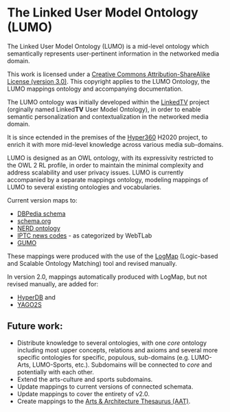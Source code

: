 # The Linked User Model Ontology (LUMO)
The Linked User Model Ontology (LUMO) is a mid-level ontology which semantically represents user-pertinent information in the networked media domain.

This work is licensed under a [Creative Commons Attribution-ShareAlike License (version 3.0)](http://creativecommons.org/licenses/by-sa/3.0/). This copyright applies to the LUMO Ontology, the LUMO mappings ontology and accompanying documentation.

The LUMO ontology was initially developed within the [LinkedTV](http://linkedtv.eu/) project (orginally named Linked**TV** User Model Ontology), in order to enable semantic personalization and contextualization in the networked media domain. 

It is since ectended in the premises of the [Hyper360](http://www.hyper360.eu/) H2020 project, to enrich it with more mid-level knowledge across various media sub-domains.

LUMO is designed as an OWL ontology, with its expressivity restricted to the OWL 2 RL profile, in order to maintain the minimal complexity and address scalability and user privacy issues. LUMO is currently accompanied by a separate mappings ontology, modeling mappings of LUMO to several existing ontologies and vocabularies.

Current version maps to:
- [DBPedia schema](http://wiki.dbpedia.org/Ontology)
- [schema.org](http://schema.org/docs/schemaorg.owl)
- [NERD ontology](http://nerd.eurecom.fr/ontology/)
- [IPTC news codes](http://webtlab.it.uc3m.es/results/NEWS/subjectcodes.owl) - as categorized by WebTLab 
- [GUMO](http://www.ubisworld.org/ubisworld/documents/gumo/2.0/gumo.owl)

These mappings were produced with the use of the [LogMap]( http://code.google.com/p/logmap-matcher/) (Logic-based and Scalable Ontology Matching) tool and revised manually.

In version 2.0, mappings automatically produced with LogMap, but not revised manually, are added for: 
- [HyperDB](https://wordpress.org/plugins/hyperdb/) and 
- [YAGO2S](https://www.mpi-inf.mpg.de/departments/databases-and-information-systems/research/yago-naga/yago/#c10444)

## Future work:
- Distribute knowledge to several ontologies, with one *core* ontology including most upper concepts, relations and axioms and several more specific ontologies for specific, populous, sub-domains (e.g. LUMO-Arts, LUMO-Sports, etc.). Subdomains will be connected to *core* and potentially with each other. 
- Extend the arts-culture and sports subdomains. 
- Update mappings to current versions of connected schemata. 
- Update mappings to cover the entirety of v2.0.
- Create mappings to the [Arts & Architecture Thesaurus (AAT)](http://www.getty.edu/research/tools/vocabularies/aat/index.html). 
